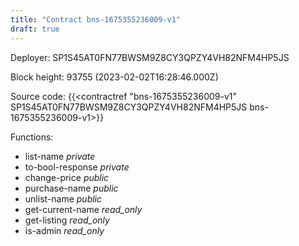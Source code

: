 ```yaml
---
title: "Contract bns-1675355236009-v1"
draft: true
---
```

Deployer: SP1S45AT0FN77BWSM9Z8CY3QPZY4VH82NFM4HP5JS


 



Block height: 93755 (2023-02-02T16:28:46.000Z)

Source code: {{<contractref "bns-1675355236009-v1" SP1S45AT0FN77BWSM9Z8CY3QPZY4VH82NFM4HP5JS bns-1675355236009-v1>}}

Functions:

* list-name _private_
* to-bool-response _private_
* change-price _public_
* purchase-name _public_
* unlist-name _public_
* get-current-name _read_only_
* get-listing _read_only_
* is-admin _read_only_
